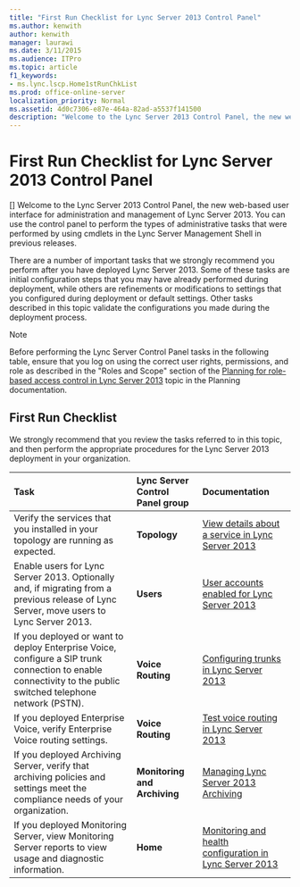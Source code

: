 ```yaml
---
title: "First Run Checklist for Lync Server 2013 Control Panel"
ms.author: kenwith
author: kenwith
manager: laurawi
ms.date: 3/11/2015
ms.audience: ITPro
ms.topic: article
f1_keywords:
- ms.lync.lscp.Home1stRunChkList
ms.prod: office-online-server
localization_priority: Normal
ms.assetid: 4d0c7306-e87e-464a-82ad-a5537f141500
description: "Welcome to the Lync Server 2013 Control Panel, the new web-based user interface for administration and management of Lync Server 2013. You can use the control panel to perform the types of administrative tasks that were performed by using cmdlets in the Lync Server Management Shell in previous releases."
---
```


# First Run Checklist for Lync Server 2013 Control Panel
[]
Welcome to the Lync Server 2013 Control Panel, the new web-based user interface for administration and management of Lync Server 2013. You can use the control panel to perform the types of administrative tasks that were performed by using cmdlets in the Lync Server Management Shell in previous releases.
  
There are a number of important tasks that we strongly recommend you perform after you have deployed Lync Server 2013. Some of these tasks are initial configuration steps that you may have already performed during deployment, while others are refinements or modifications to settings that you configured during deployment or default settings. Other tasks described in this topic validate the configurations you made during the deployment process.
  
> [!NOTE]
> Before performing the Lync Server Control Panel tasks in the following table, ensure that you log on using the correct user rights, permissions, and role as described in the "Roles and Scope" section of the [Planning for role-based access control in Lync Server 2013](planning-for-role-based-access-control-rbac.md) topic in the Planning documentation. 
  
## First Run Checklist

We strongly recommend that you review the tasks referred to in this topic, and then perform the appropriate procedures for the Lync Server 2013 deployment in your organization.
  
|**Task**|**Lync Server Control Panel group**|**Documentation**|
|:-----|:-----|:-----|
|Verify the services that you installed in your topology are running as expected.  <br/> |**Topology** <br/> |[View details about a service in Lync Server 2013](view-details-about-a-service.md) <br/> |
|Enable users for Lync Server 2013. Optionally and, if migrating from a previous release of Lync Server, move users to Lync Server 2013.  <br/> |**Users** <br/> |[User accounts enabled for Lync Server 2013](user-accounts-enabled-for-lync-server-2013.md) <br/> |
|If you deployed or want to deploy Enterprise Voice, configure a SIP trunk connection to enable connectivity to the public switched telephone network (PSTN).  <br/> |**Voice Routing** <br/> |[Configuring trunks in Lync Server 2013](configuring-trunks.md) <br/> |
|If you deployed Enterprise Voice, verify Enterprise Voice routing settings.  <br/> |**Voice Routing** <br/> |[Test voice routing in Lync Server 2013](test-voice-routing.md) <br/> |
|If you deployed Archiving Server, verify that archiving policies and settings meet the compliance needs of your organization.  <br/> |**Monitoring and Archiving** <br/> |[Managing Lync Server 2013 Archiving](managing-lync-server-2013-archiving.md) <br/> |
|If you deployed Monitoring Server, view Monitoring Server reports to view usage and diagnostic information.  <br/> |**Home** <br/> |[Monitoring and health configuration in Lync Server 2013](monitoring-and-health-configuration.md) <br/> |
   

